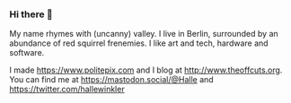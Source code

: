 ### Hi there 👋

My name rhymes with (uncanny) valley. I live in Berlin, surrounded by an abundance of red squirrel frenemies. I like art and tech, hardware and software.

I made https://www.politepix.com and I blog at http://www.theoffcuts.org. You can find me at https://mastodon.social/@Halle and https://twitter.com/hallewinkler
